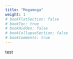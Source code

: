 ```yaml
---
title: "Mogamoga"
weight: 1
# bookFlatSection: false
# bookToc: true
# bookHidden: false
# bookCollapseSection: false
# bookComments: true
---
```

test
